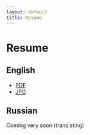 ```yaml
---
layout: default
title: Resume
---
```


# Resume 

## English

* [PDF][pdfresume]
* [JPG][jpgresume]

## Russian

Coming very soon (translating)

[pdfresume]: http://www.guicaro.com/assets/docs/resume/cabreraResume.pdf
[jpgresume]: http://www.guicaro.com/assets/docs/resume/cabreraResume.jpg
